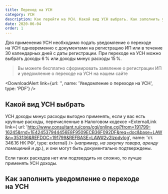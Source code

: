 ```yaml
---
title: Переход на УСН
category: УСН
description: Как перейти на УСН. Какой вид УСН выбрать. Как заполнить уведомление о переходе на УСН
date: 2020-06-04
order: 1
---
```


Для применения УСН необходимо подать уведомление о&nbsp;переходе на&nbsp;УСН одновременно с&nbsp;документами на&nbsp;регистрацию&nbsp;ИП или в&nbsp;течение 30&nbsp;календарных дней с&nbsp;даты регистрации. При переходе на&nbsp;УСН можно выбрать доходы 6&#8201;% или&nbsp;доходы минус расходы&nbsp;15&#8201;%.

<Blockquote>
  Вы можете бесплатно сформировать заявление о&nbsp;регистрации ИП и&nbsp;уведомление о&nbsp;переходе на&nbsp;УСН на&nbsp;<Link to="/ip/">нашем сайте</Link>
</Blockquote>

<DownloadAlert link={url: '', name: 'Уведомление о&nbsp;переходе на&nbsp;УСН', type: 'PDF'} />

## Какой вид УСН выбрать

УСН доходы минус расходы выгодно применять, если у&nbsp;вас есть крупные расходы, перечисленные в&nbsp;Налоговом кодексе <ExternalLink link={ url: 'http://www.consultant.ru/cons/cgi/online.cgi?from=191799-16245&rnd=1E424537944456E8F9509ECB36F092DF&req=doc&base=LAW&n=353136&REFDOC=191799&REFBASE=LAW#2v2lzpdvlcg', name: 'ст. 346.16 НК РФ', type: external} /> (*например, на&nbsp;закупку товара, аренду помещений и&nbsp;др.*), и&nbsp;они могут быть документально подтверждены.

Если таких расходов нет или подтвердить&nbsp;их сложно, то&nbsp;лучше применять УСН доходы.

## Как заполнить уведомление о&nbsp;переходе на&nbsp;УСН

